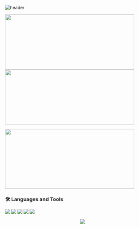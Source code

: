 ![header](https://capsule-render.vercel.app/api?type=waving&color=gradient&height=120&animation=fadeIn&section=footer&text=🚗🚘🚛&fontAlign=70)
<p>
<a float="left" href="https://github.com/anuraghazra/github-readme-stats"><img style="width:420px;height:180px" src="https://github-readme-stats.vercel.app/api?username=BaeDongHyeon&theme=tokyonight"/></a>
<a float="right" href="https://github.com/anuraghazra/github-readme-stats"><img style="width:420px;height:180px" src="https://github-readme-stats.vercel.app/api/top-langs/?username=BaeDongHyeon&layout=compact&theme=tokyonight"/></a>
</p>
<a href="https://solved.ac/sasd730"><img style="width:420px;height:195px" src="http://mazassumnida.wtf/api/generate_badge?boj=sasd730"/></a>

### 🛠 Languages and Tools
<img src="https://img.shields.io/badge/spring-6DB33F?style=flat-square&logo=spring&logoColor=white"/> <img src="https://img.shields.io/badge/Java-1E8CBE?style=flat-square&logo=OpenJDK&logoColor=white"/> <img src="https://img.shields.io/badge/MySql-4479A1?style=flat-square&logo=MySql&logoColor=white"/> <img src="https://img.shields.io/badge/GitHub-181717?style=flat-square&logo=GitHub&logoColor=white"/> <img src="https://img.shields.io/badge/Intellij IDEA-000000?style=flat-square&logo=Intellij IDEA&logoColor=white"/>

<p align="center"><a href="https://hits.seeyoufarm.com"><img style="align:center" src="https://hits.seeyoufarm.com/api/count/incr/badge.svg?url=https%3A%2F%2Fgithub.com%2FBaeDongHyeon&count_bg=%2379C83D&title_bg=%23555555&icon=&icon_color=%23E7E7E7&title=hits&edge_flat=false"/></a></p>
